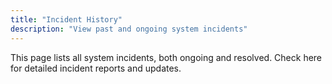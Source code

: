 ```yaml
---
title: "Incident History"
description: "View past and ongoing system incidents"
---
```


This page lists all system incidents, both ongoing and resolved. Check here for detailed incident reports and updates.
